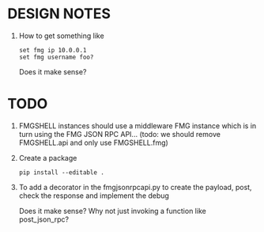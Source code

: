 # DESIGN NOTES
1. How to get something like

   ```
   set fmg ip 10.0.0.1
   set fmg username foo?
   ```

   Does it make sense?

# TODO
1. FMGSHELL instances should use a middleware FMG instance which is in turn
   using the FMG JSON RPC API... (todo: we should remove FMGSHELL.api and only
   use FMGSHELL.fmg)   

2. Create a package 

   ```
   pip install --editable .
   ```
3. To add a decorator in the fmgjsonrpcapi.py to create the payload, post,
   check the response and implement the debug

   Does it make sense?
   Why not just invoking a function like post_json_rpc?